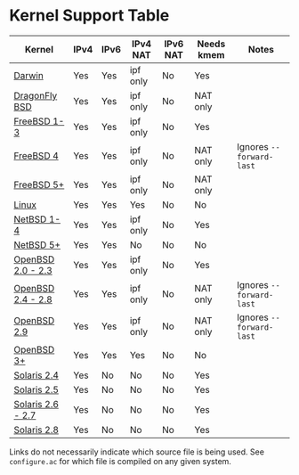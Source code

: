 # Kernel Support Table

| Kernel                         | IPv4 | IPv6 | IPv4 NAT | IPv6 NAT | Needs kmem | Notes                    |
| ------------------------------ | ---- | ---- | -------- | -------- | ---------- | ------------------------ |
| [Darwin][darwin]               | Yes  | Yes  | ipf only | No       | Yes        |                          |
| [DragonFly BSD][freebsd4]      | Yes  | Yes  | ipf only | No       | NAT only   |                          |
| [FreeBSD 1-3][freebsd]         | Yes  | Yes  | ipf only | No       | Yes        |                          |
| [FreeBSD 4][freebsd4]          | Yes  | Yes  | ipf only | No       | NAT only   | Ignores `--forward-last` |
| [FreeBSD 5+][freebsd5]         | Yes  | Yes  | ipf only | No       | NAT only   |                          |
| [Linux][linux]                 | Yes  | Yes  | Yes      | No       | No         |                          |
| [NetBSD 1-4][netbsd]           | Yes  | Yes  | ipf only | No       | Yes        |                          |
| [NetBSD 5+][netbsd5]           | Yes  | Yes  | No       | No       | No         |                          |
| [OpenBSD 2.0 - 2.3][openbsd]   | Yes  | Yes  | ipf only | No       | Yes        |                          |
| [OpenBSD 2.4 - 2.8][openbsd24] | Yes  | Yes  | ipf only | No       | NAT only   | Ignores `--forward-last` |
| [OpenBSD 2.9][openbsd29]       | Yes  | Yes  | ipf only | No       | NAT only   | Ignores `--forward-last` |
| [OpenBSD 3+][openbsd30]        | Yes  | Yes  | Yes      | No       | No         |                          |
| [Solaris 2.4][solaris4]        | Yes  | No   | No       | No       | Yes        |                          |
| [Solaris 2.5][solaris5]        | Yes  | No   | No       | No       | Yes        |                          |
| [Solaris 2.6 - 2.7][solaris7]  | Yes  | No   | No       | No       | Yes        |                          |
| [Solaris 2.8][solaris8]        | Yes  | No   | No       | No       | Yes        |                          |

Links do not necessarily indicate which source file is being used.
See `configure.ac` for which file is compiled on any given system.

[darwin]:    src/kernel/darwin.c
[freebsd]:   src/kernel/freebsd.c
[freebsd4]:  src/kernel/freebsd4.c
[freebsd5]:  src/kernel/freebsd5.c
[linux]:     src/kernel/linux.c
[netbsd]:    src/kernel/netbsd.c
[netbsd5]:   src/kernel/netbsd5.c
[openbsd]:   src/kernel/openbsd.c
[openbsd24]: src/kernel/openbsd24.c
[openbsd29]: src/kernel/openbsd29.c
[openbsd30]: src/kernel/openbsd30.c
[solaris4]:  src/kernel/solaris4.c
[solaris5]:  src/kernel/solaris5.c
[solaris7]:  src/kernel/solaris7.c
[solaris8]:  src/kernel/solaris8.c
